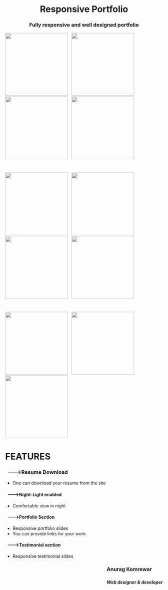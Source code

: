 # <h1 align = "center">Responsive Portfolio</h1>
### <h3 align= "center">Fully responsive and well designed portfolio</h1>
<img src="Screenshot(65).png" width="200"> &nbsp; <img src="Screenshots/Register Page.jpg" width="200"> &nbsp; <img src="Screenshots/Friend Requests Page.jpg" width="200"> &nbsp; <img src="Screenshots/Chats Page.jpg" width="200"> &nbsp; 
#
<img src="Screenshots/Friends Page.jpg" width="200"> &nbsp; <img src="Screenshots/Chat.jpg" width="200"> &nbsp; <img src="Screenshots/All Users.jpg" width="200"> &nbsp; <img src="Screenshots/More Options page.jpg" width="200"> &nbsp; 
#
<img src="Screenshots/Settings Page.jpg" width="200"> &nbsp; <img src="Screenshots/Request Permission Page.jpg" width="200"> &nbsp; <img src="Screenshots/Status Page.jpg" width="200"> &nbsp; 
# FEATURES

### &nbsp;  --->Resume Download
* One can download your resume from the site

#### &nbsp; --->Night-Light enabled
* Comfortable view in night
#### &nbsp; --->Portfolio Section
* Responsive portfolio slides
* You can provide links for your work


#### &nbsp; --->Testimonial section
* Responsive testimonial slides


### <h3 align="right">Anurag Komrewar &nbsp;&nbsp;&nbsp;&nbsp;&nbsp;&nbsp;&nbsp;&nbsp;</h5>
### <h5 align="right">Web designer & developer</h5>
